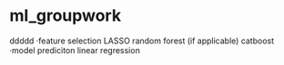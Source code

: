 # ml_groupwork
ddddd
·feature selection
  LASSO
  random forest (if applicable)
  catboost
·model prediciton
  linear regression
